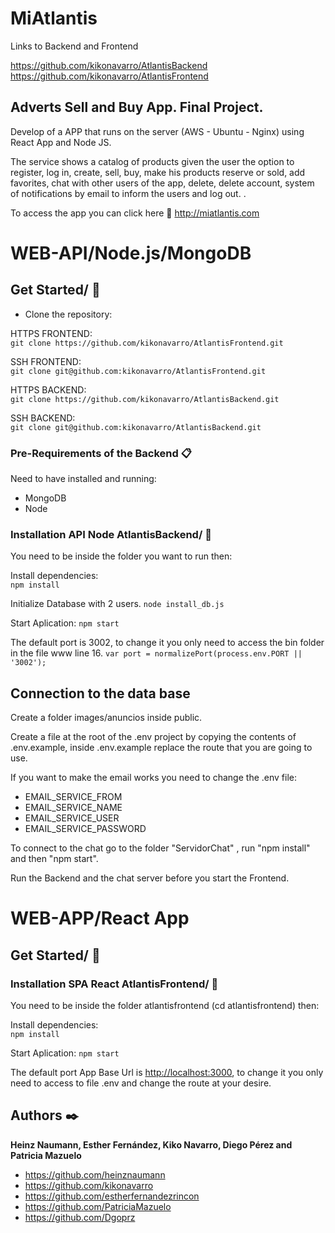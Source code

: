 # MiAtlantis

Links to Backend and Frontend

https://github.com/kikonavarro/AtlantisBackend
https://github.com/kikonavarro/AtlantisFrontend

## Adverts Sell and Buy App. Final Project.

Develop of a APP that runs on the server (AWS - Ubuntu - Nginx) using React App and Node JS.

The service shows a catalog of products given the user the option to register, log in, create, sell, buy, make his products reserve or sold, add favorites, chat with other users of the app, delete, delete account, system of notifications by email to inform the users and log out.  .

To access the app you can click here 📲 <http://miatlantis.com>


# WEB-API/Node.js/MongoDB

## Get Started/ 🚀

- Clone the repository:  

HTTPS FRONTEND:  
`git clone https://github.com/kikonavarro/AtlantisFrontend.git`  

SSH FRONTEND:  
`git clone git@github.com:kikonavarro/AtlantisFrontend.git`

HTTPS BACKEND:  
`git clone https://github.com/kikonavarro/AtlantisBackend.git`  

SSH BACKEND:  
`git clone git@github.com:kikonavarro/AtlantisBackend.git`

### Pre-Requirements of the Backend 📋  

Need to have installed and running:

- MongoDB  
- Node  

### Installation API Node AtlantisBackend/ 🔧

You need to be inside the folder you want to run then:

Install dependencies:  
`npm install`  

Initialize Database with 2 users.
`node install_db.js`

Start Aplication:
`npm start`  

The default port is 3002, to change it you only need to access the bin folder in the file www line 16.
`var port = normalizePort(process.env.PORT || '3002');`  

## Connection to the data base

Create a folder images/anuncios inside public.

Create a file at the root of the .env project by copying the contents of .env.example, inside .env.example replace the route that you are going to use.

If you want to make the email works you need to change the .env file:

- EMAIL_SERVICE_FROM
- EMAIL_SERVICE_NAME
- EMAIL_SERVICE_USER
- EMAIL_SERVICE_PASSWORD

To connect to the chat go to the folder "ServidorChat" , run "npm install" and then "npm start".

Run the Backend and the chat server before you start the Frontend.

# WEB-APP/React App

## Get Started/ 🚀

### Installation SPA React AtlantisFrontend/ 🔧

You need to be inside the folder atlantisfrontend (cd atlantisfrontend) then:

Install dependencies:  
`npm install`  

Start Aplication:
`npm start`  

The default port App Base Url is <http://localhost:3000>, to change it you only need to access to file .env and change the route at your desire.

## Authors ✒️

 **Heinz Naumann, Esther Fernández, Kiko Navarro, Diego Pérez and Patricia Mazuelo** 
 
- https://github.com/heinznaumann
- https://github.com/kikonavarro
- https://github.com/estherfernandezrincon
- https://github.com/PatriciaMazuelo
- https://github.com/Dgoprz
